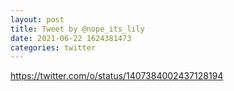 ```yaml
--- 
layout: post 
title: Tweet by @nope_its_lily 
date: 2021-06-22 1624381473 
categories: twitter 
--- 
```

https://twitter.com/o/status/1407384002437128194